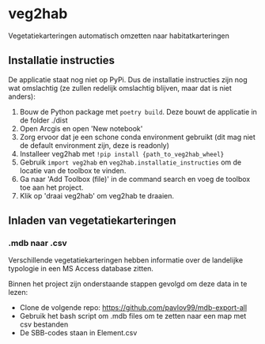 # veg2hab
Vegetatiekarteringen automatisch omzetten naar habitatkarteringen

## Installatie instructies

De applicatie staat nog niet op PyPi. Dus de installatie instructies zijn nog wat omslachtig (ze zullen redelijk omslachtig blijven, maar dat is niet anders):
 1. Bouw de Python package met `poetry build`. Deze bouwt de applicatie in de folder ./dist
 2. Open Arcgis en open 'New notebook'
 3. Zorg ervoor dat je een schone conda environment gebruikt (dit mag niet de default environment zijn, deze is readonly)
 4. Installeer veg2hab met `!pip install {path_to_veg2hab_wheel}`
 5. Gebruik `import veg2hab` en `veg2hab.installatie_instructies` om de locatie van de toolbox te vinden.
 6. Ga naar 'Add Toolbox (file)' in de command search en voeg de toolbox toe aan het project.
 7. Klik op 'draai veg2hab' om veg2hab te draaien.


## Inladen van vegetatiekarteringen

### .mdb naar .csv
Verschillende vegetatiekarteringen hebben informatie over de landelijke typologie in een MS Access database zitten.

Binnen het project zijn onderstaande stappen gevolgd om deze data in te lezen:
- Clone de volgende repo: https://github.com/pavlov99/mdb-export-all
- Gebruik het bash script om .mdb files om te zetten naar een map met csv bestanden
- De SBB-codes staan in Element.csv
